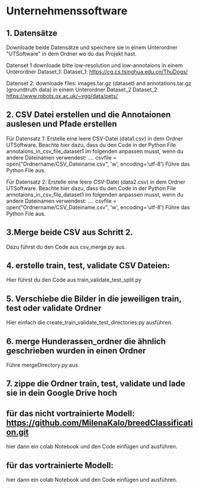 # Unternehmenssoftware

## 1. Datensätze
Downloade beide Datensätze und speichere sie in einem Unterordner "UTSoftware" in dem Ordner wo du das Projekt hast. 

Datenset 1 downloade bitte low-resolution und low-annotaions in einem Unterordner Dataset_1:
Dataset_1: https://cg.cs.tsinghua.edu.cn/ThuDogs/

Datenset 2: downloade files: images.tar.gz (dataset) and annotations.tar.gz (groundtruth data) in einem Unterordner Dataset_2 
Dataset_2: https://www.robots.ox.ac.uk/~vgg/data/pets/

## 2. CSV Datei erstellen und die Annotaionen auslesen und Pfade erstellen 
 Für Datensatz 1: 
 Erstelle eine leere CSV-Datei (data1.csv) in dem Ordner UTSoftware. 
 Beachte hier dazu, dass du den Code in der Python File annotaions_in_csv_file_dataset1 im folgenden anpassen musst, wenn du andere Dateinamen verwendest: 
        ....    csvfile = open("Ordnername/CSV_Dateiname.csv", 'w', encoding='utf-8')
 Führe das Python File aus. 
 
 Für Datensatz 2: 
 Erstelle eine leere CSV-Datei (data2.csv) in dem Ordner UTSoftware. 
 Beachte hier dazu, dass du den Code in der Python File annotaions_in_csv_file_dataset1 im folgenden anpassen musst, wenn du andere Dateinamen verwendest: 
         ....    csvfile = open("Ordnername/CSV_Dateiname.csv", 'w', encoding='utf-8')
 Führe das Python File aus. 

## 3.Merge beide CSV aus Schritt 2. 
Dazu führst du den Code aus csv_merge.py aus. 


## 4. erstelle train, test, validate CSV Dateien: 
Hier führst du den Code aus train_validate_test_split.py 
 
## 5. Verschiebe die Bilder in die jeweiligen train, test oder validate Ordner 
Hier einfach die create_train_validate_test_directories.py ausführen. 

## 6. merge Hunderassen_ordner die ähnlich geschrieben wurden in einen Ordner 
Führe mergeDirectory.py aus. 

## 7. zippe die Ordner train, test, validate und lade sie in dein Google Drive hoch 

## für das nicht vortrainierte Modell: https://github.com/MilenaKalo/breedClassification.git 
hier dann ein colab Notebook und den Code einfügen und ausführen.

## für das vortrainierte Modell:
hier dann ein colab Notebook und den Code einfügen und ausführen.

